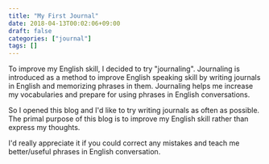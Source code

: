 ```yaml
---
title: "My First Journal"
date: 2018-04-13T00:02:06+09:00
draft: false
categories: ["journal"]
tags: []
---
```


To improve my English skill, I decided to try "journaling".
Journaling is introduced as a method to improve English speaking skill by writing journals in English and memorizing phrases in them.
Journaling helps me increase my vocabularies and prepare for using phrases in English conversations.

So I opened this blog and I'd like to try writing journals as often as possible.
The primal purpose of this blog is to improve my English skill rather than express my thoughts.

I'd really appreciate it if you could correct any mistakes and teach me better/useful phrases in English conversation.